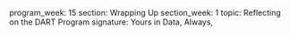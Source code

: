 program_week: 15
section: Wrapping Up
section_week: 1
topic: Reflecting on the DART Program
signature: Yours in Data, Always,
